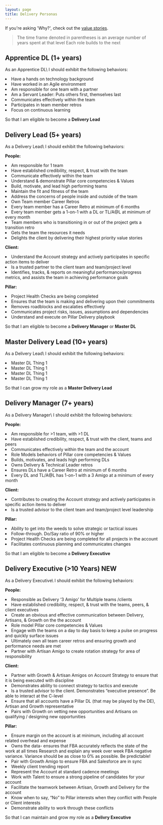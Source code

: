 ```yaml
---
layout: page
title: Delivery Personas
---
```


If you're asking 'Why?', check out the [value stories](./value_stories.html).

> The time frame denoted in parentheses is an average number of years spent at that level
> Each role builds to the next




Apprentice DL (1+ years)
------------------------
As an Apprentice DL\\
I should exhibit the following behaviors:

<li>Have a hands on technology background</li>
<li>Have worked in an Agile environment</li>
<li>Am responsible for one team with a partner</li>
<li>Am a Servant Leader: Puts others first, themselves last</li>
<li>Communicates effectively within the team</li>
<li>Participates in team member retros</li>
<li>Focus on continuous learning</li>

So that I am eligible to become a **Delivery Lead**


Delivery Lead (5+ years)
------------------------
As a Delivery Lead\\
I should exhibit the following behaviors:

**People:**
<li>Am responsible for 1 team</li>
<li>Have established credibility, respect, & trust with the team</li>
<li>Communicate effectively within the team</li>
<li>Understand & demonstrate Pillar core competencies & Values</li>
<li>Build, motivate, and lead high performing teams</li>
<li>Maintain the fit and fitness of the team</li>
<li>Address the concerns of people inside and outside of the team</li>
<li>Own Team member Career Retros</li>
<li>Every team member has a Career Retro at minimum of 6 months</li>
<li>Every team member gets a 1-on-1 with a DL or TL/A@L at minimum of every month</li>
<li>Team members who is transitioning in or out of the project gets a transition retro</li>
<li>Gets the team the resources it needs</li>
<li>Delights the client by delivering their highest priority value stories</li>

**Client:**
<li>Understand the Account strategy and actively participates in specific action items to deliver</li>
<li>Is a trusted partner to the client team and team/project level </li>
<li>Identifies, tracks, & reports on meaningful performance/progress metrics, and assists the team in achieving performance goals</li>

**Pillar:**
<li>Project Health Checks are being completed</li>
<li>Ensures that the team is making and delivering upon their commitments</li>
<li>Removes roadblocks and escalaties effectively</li>
<li>Communicates project risks, issues, assumptions and dependencies</li>
<li>Understand and execute on Pillar Delivery playbook</li>

So that I am eligible to become a **Delivery Manager** or **Master DL**

Master Delivery Lead (10+ years)
------------------------
As a Delivery Lead\\
I should exhibit the following behaviors:

<li>Master DL Thing 1</li>
<li>Master DL Thing 1</li>
<li>Master DL Thing 1</li>
<li>Master DL Thing 1</li>

So that I can grow my role as a **Master Delivery Lead**


Delivery Manager (7+ years)
---------------------------
As a Delivery Manager\\
I should exhibit the following behaviors:

**People:**
<li>Am responsible for >1 team, with >1 DL</li>
<li>Have established credibility, respect, & trust with the client, teams and peers</li>
<li>Communicates effectively within the team and the account</li>
<li>Role Models behaviors of Pillar core competencies & Values</li>
<li>Builds, motivates, and leads high performing DLs</li>
<li>Owns Delivery & Technical Leader retros</li>
<li>Ensures DLs have a Career Retro at minimum of 6 months</li>
<li>Every DL and TL/A@L has 1-on-1 with a 3 Amigo at a minimum of every month</li>

**Client:**
<li>Contributes to creating the Account strategy and actively participates in specific action items to deliver</li>
<li>Is a trusted advisor to the client team and team/project level leadership</li>

**Pillar:**
<li>Ability to get into the weeds to solve strategic or tactical issues</li>
<li>Follow-through. Do/Say ratio of 90% or higher</li>
<li>Project Health Checks are being completed for all projects in the account</li>
<li>Facilitates continuous planning and communicates changes</li>

So that I am eligible to become a **Delivery Executive**


Delivery Executive (>10 Years) NEW
----------------
As a Delivery Executive\\
I should exhibit the following behaviors:

**People:**
<li>Responsible as Delivery ‘3 Amigo’ for Multiple teams /clients</Li> 
<li>Have established credibility, respect, & trust with the teams, peers, & client executives</li>
<li>Create an obvious and effective communication between Delivery, Artisans, & Growth on the the account</li>
<li>Role model Pillar core competencies & Values</li>
<li>Engage with the teams on a day to day basis to keep a pulse on progress and quickly surface issues</li>
<li>Ultimately own all team career retros and ensuring growth and performance needs are met</li>
<li>Partner with Artisan Amigo to create rotation strategy for area of responsibility</li>

**Client:**
<li>Partner with Growth & Artisan Amigos on Account Strategy to ensure that it is being executed with discipline</li>
<li>Demonstrates ability to connect strategy to tactics and execute</li>
<li>Is a trusted advisor to the client. Demonstrates “executive presence”. Be able to interact at the C-level</li>
<li>Ensure that all accounts have a Pillar DL (that may be played by the DE), Artisan and Growth representative</li>
<li>Pairs with Growth on vetting new opportunities and Artisans on qualifying / designing new opportunities</li>

**Pillar:**
<li>Ensure margin on the account is at minimum, including all account related overhead and expense</li>
<li>Owns the data- ensures that FBA accurately reflects the state of the work at all times
Research and explain any week over week FBA negative variance. Variance should be as close to 0% as possible. Be predictable!</li>
<li>Pair with Growth Amigo to ensure FBA and Salesforce are in sync</li>
<li>Weekly client trending report</li>
<li>Represent the Account at standard cadence meetings</li>
<li>Work with Talent to ensure a strong pipeline of candidates for your account</li>
<li>Facilitate the teamwork between Artisan, Growth and Delivery for the account</li>
<li>Know when to say, “No” to Pillar interests when they conflict with People or Client interests</li><li>Demonstrate ability to work through these conflicts</li>

So that I can maintain and grow my role as a **Delivry Executive**

